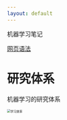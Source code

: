 ```yaml
---
layout: default
---
```


机器学习笔记

[网页语法](./topic_lecture.html)

# 研究体系

机器学习的研究体系

<img src="https://picgo-1256827888.cos.ap-beijing.myqcloud.com/noteimages/image-20221122101600916.png" alt="学习效率" style="zoom:50%;" />